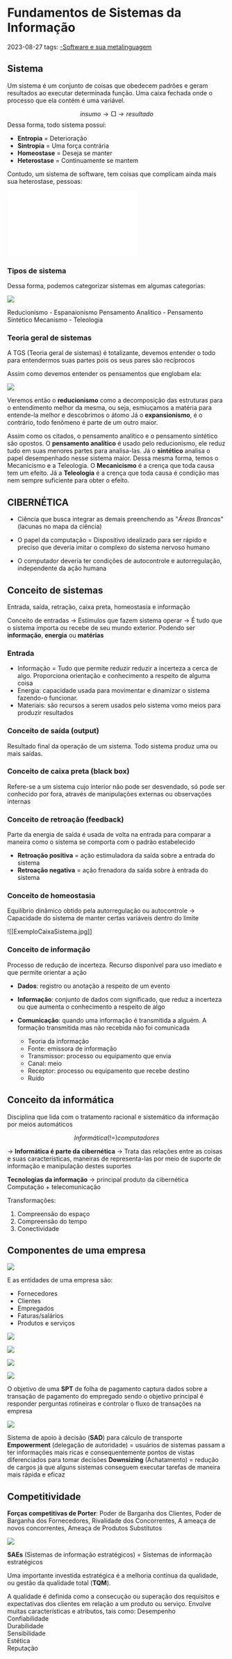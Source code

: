 # Fundamentos de Sistemas da Informação
2023-08-27
tags: [-Software e sua metalinguagem](-Software%20e%20sua%20metalinguagem.md)

## Sistema

Um sistema é um conjunto de coisas que obedecem padrões e geram resultados ao executar determinada função. Uma caixa fechada onde o processo que ela contém é uma variável.

$$ insumo → □ → resultado $$
Dessa forma, todo sistema possuí:

* **Entropia** = Deterioração
* **Sintropia** = Uma força contrária
* **Homeostase** = Deseja se manter
* **Heterostase** = Continuamente se mantem

Contudo, um sistema de software, tem coisas que complicam ainda mais sua heterostase, pessoas:

![UmSistema](../../img/UmSistema.md)

### Tipos de sistema

Dessa forma, podemos categorizar sistemas em algumas categorias:

![](../../img/Pasted%20image%2020230926122518.png)

Reducionismo - Espanaionismo
Pensamento Analitico - Pensamento Sintético
Mecanismo - Teleologia 

### Teoria geral de sistemas

A TGS (Teoria geral de sistemas) é totalizante, devemos entender o todo para entendermos suas partes pois os seus pares são recíprocos

Assim como devemos entender os pensamentos que englobam ela:

![](../../img/Pasted%20image%2020230926124812.png)

Veremos então o **reducionismo** como a decomposição das estruturas para o entendimento melhor da mesma, ou seja, esmiuçamos a matéria para entende-la melhor e descobrimos o átomo 
Já o **expansionismo**, é o contrário, todo fenômeno é parte de um outro maior.

Assim como os citados, o pensamento analítico e o pensamento sintético são opostos. 
O **pensamento analítico** é usado pelo reducionismo, ele reduz tudo em suas menores partes para analisa-las. Já o **sintético** analisa o papel desempenhado nesse sistema maior.
Dessa mesma forma, temos o Mecanicismo e a Teleologia. O **Mecanicismo** é a crença que toda causa tem um efeito. Já a **Teleologia** é a crença que toda causa é condição mas nem sempre suficiente para obter o efeito.


## CIBERNÉTICA 

- Ciência que busca integrar as demais preenchendo as "*Áreas Brancas*" (lacunas no mapa da ciência)

* O papel da computação
    = Dispositivo idealizado para ser rápido e preciso que deveria imitar o complexo do sistema nervoso humano

* O computador deveria ter condições de autocontrole e autorregulação, independente da ação humana

## Conceito de sistemas

Entrada, saída, retração, caixa preta, homeostasia e informação

Conceito de entradas
-> Estímulos que fazem sistema operar
-> É tudo que o sistema importa ou recebe de seu mundo exterior. Podendo ser **informação**,  **energia** ou **matérias**

### Entrada

* Informação = Tudo que permite reduzir reduzir a incerteza a cerca de algo. Proporciona orientação e conhecimento a respeito de alguma coisa
* Energia: capacidade usada para movimentar e dinamizar o sistema fazendo-o funcionar.
* Materiais: são recursos a serem usados pelo sistema vomo meios para produzir resultados

### Conceito de saída (output)

Resultado final da operação de um sistema. Todo sistema produz uma ou mais saídas.

### Conceito de caixa preta (black box)

Refere-se a um sistema cujo interior não pode ser desvendado, só pode ser conhecido por fora, através de manipulações externas ou observações internas

### Conceito de retroação (feedback)

Parte da energia de saída é usada de volta na entrada para comparar a maneira como o sistema se comporta com o padrão estabelecido

* **Retroação positiva** = ação estimuladora da saída sobre a entrada do sistema
* **Retroação negativa** = ação frenadora da saída sobre à entrada do sistema

### Conceito de homeostasia

Equilíbrio dinâmico obtido pela autorregulação ou autocontrole
-> Capacidade do sistema de manter certas variáveis dentro do limite

![[ExemploCaixaSistema.jpg]]

### Conceito de informação

Processo de redução de incerteza. Recurso disponível para uso imediato e que permite orientar a ação

* **Dados**: registro ou anotação a respeito de um evento

* **Informação**: conjunto de dados com significado, que reduz a incerteza ou que aumenta o conhecimento a respeito de algo

* **Comunicação**: quando uma informação é transmitida a alguém. A formação transmitida mas não recebida não foi comunicada
    * Teoria da informação
    * Fonte: emissora de informação
    * Transmissor: processo ou equipamento que envia
    * Canal: meio
    * Receptor: processo ou equipamento que recebe destino
    * Ruído

## Conceito da informática 

Disciplina que lida com o tratamento racional e sistemático da informação por meios automáticos

$$Informática (!=) computadores$$

-> **Informática é parte da cibernética** 
-> Trata das relações entre as coisas e suas características, maneiras de representa-las por meio de suporte de informação e manipulação destes suportes

**Tecnologias da informação** 
-> principal produto da cibernética Computação + telecomunicação 

Transformações:
1. Compreensão do espaço
2. Compreensão do tempo
3. Conectividade 
## Componentes de uma empresa

![](../../img/Pasted%20image%2020230926140014.png)

E as entidades de uma empresa são:
* Fornecedores
* Clientes
* Empregados
* Faturas/salários
* Produtos e serviços 

![](../../img/Pasted%20image%2020230926140441.png)

![](../../img/Pasted%20image%2020230926140538.png)

![](../../img/Pasted%20image%2020230926140628.png)

![](../../img/Pasted%20image%2020230926140714.png)

O objetivo de uma **SPT** de folha de pagamento captura dados sobre a transação de pagamento do empregado sendo o objetivo principal é responder perguntas rotineiras e controlar o fluxo de transações na empresa

![](../../img/Pasted%20image%2020230926141319.png)

Sistema de apoio à decisão (**SAD**) para cálculo de transporte
**Empowerment** (delegação de autoridade) = usuários de sistemas passam a ter informações mais ricas e consequentemente pontos de vistas diferenciados para tomar decisões
**Downsizing** (Achatamento) = redução de cargos já que alguns sistemas conseguem executar tarefas de maneira mais rápida e eficaz

## Competitividade

**Forças competitivas de Porter**: Poder de Barganha dos Clientes, Poder de Barganha dos Fornecedores, Rivalidade dos Concorrentes, A ameaça de novos concorrentes, Ameaça de Produtos Substitutos

![](../../img/Pasted%20image%2020230926141931.png)

**SAEs** (Sistemas de informação estratégicos) = Sistemas de informação estratégicos

Uma importante investida estratégica é a melhoria contínua da qualidade, ou gestão da qualidade total (**TQM**). 

A qualidade é definida como a consecução ou superação dos requisitos e expectativas dos clientes em relação a um produto ou serviço. Envolve muitas características e atributos, tais como:
Desempenho  
Confiabilidade  
Durabilidade  
Sensibilidade  
Estética  
Reputação   
